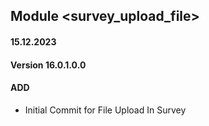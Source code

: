 ## Module <survey_upload_file>

#### 15.12.2023
#### Version 16.0.1.0.0
#### ADD

- Initial Commit for File Upload In Survey
